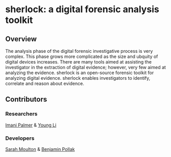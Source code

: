 # sherlock: a digital forensic analysis toolkit

## Overview

The analysis phase of the digital forensic investigative process is very complex.
This phase grows more complicated as the size and ubquity of digital devices increases.
There are many tools aimed at assisting the investigator in the extraction of digital
evidence; however, very few aimed at analyzing the evidence. sherlock is an open-source
forensic toolkit for analyzing digital evidence. sherlock enables investigators to
identify, correlate and reason about evidence.


##  Contributors

### Researchers

[Imani Palmer](https://imanipalmer.com) & [Young Li](https://usipeus.github.io/)

### Developers

[Sarah Moulton](https://github.com/suspiciousCloud) & [Benjamin Pollak](https://github.com/BenjaminPollak)
